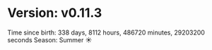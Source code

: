# Version: v0.11.3
Time since birth: 338 days, 8112 hours, 486720 minutes, 29203200 seconds
Season: Summer ☀️
